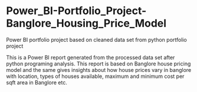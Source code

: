 # Power_BI-Portfolio_Project-Banglore_Housing_Price_Model
Power BI portfolio project based on cleaned data set from python portfolio project

This is a Power BI report generated from the processed data set after python programing analysis. This report is based on Banglore house pricing model and the same
gives insights about how house prices vary in banglore with location, types of houses available, maximum and minimum cost per sqft area in Banglore etc.
